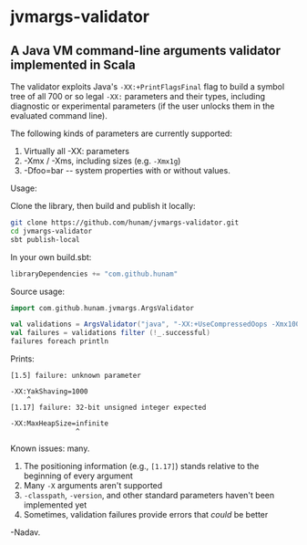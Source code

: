 # jvmargs-validator #
## A Java VM command-line arguments validator implemented in Scala ##

The validator exploits Java's `-XX:+PrintFlagsFinal` flag to build a symbol tree of all 700 or so legal `-XX:` parameters and their types, including diagnostic or experimental parameters (if the user unlocks them in the evaluated command line).

The following kinds of parameters are currently supported:

1. Virtually all -XX: parameters
2. -Xmx / -Xms, including sizes (e.g. `-Xmx1g`)
3. -Dfoo=bar -- system properties with or without values.

Usage:

Clone the library, then build and publish it locally:

``` bash
git clone https://github.com/hunam/jvmargs-validator.git
cd jvmargs-validator
sbt publish-local
```

In your own build.sbt:

``` scala build.sbt
libraryDependencies += "com.github.hunam"
```

Source usage:

``` scala
import com.github.hunam.jvmargs.ArgsValidator

val validations = ArgsValidator("java", "-XX:+UseCompressedOops -Xmx100m -Dfoo.bar -XX:YakShaving=1000 -XX:MaxHeapSize=infinite")
val failures = validations filter (!_.successful)
failures foreach println
```

Prints:

```
[1.5] failure: unknown parameter

-XX:YakShaving=1000
    ^
[1.17] failure: 32-bit unsigned integer expected

-XX:MaxHeapSize=infinite
                ^
```

Known issues: many.

1. The positioning information (e.g., `[1.17]`) stands relative to the beginning of every argument
2. Many `-X` arguments aren't supported
3. `-classpath`, `-version`, and other standard parameters haven't been implemented yet
4. Sometimes, validation failures provide errors that *could* be better

-Nadav.



